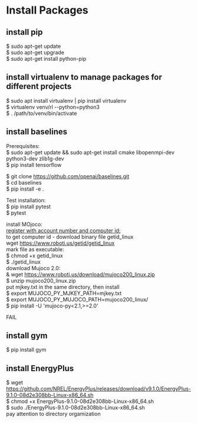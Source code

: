 # Install Packages  

## install pip
$ sudo apt-get update  
$ sudo apt-get upgrade  
$ sudo apt-get install python-pip  

## install virtualenv to manage packages for different projects  
$ sudo apt install virtualenv | pip install virtualenv    
$ virtualenv venv/rl --python=python3  
$ . /path/to/venv/bin/activate  

## install baselines  
Prerequisites:  
$ sudo apt-get update && sudo apt-get install cmake libopenmpi-dev python3-dev zlib1g-dev  
$ pip install tensorflow  

$ git clone https://github.com/openai/baselines.git  
$ cd baselines  
$ pip install -e .  

Test installation:  
$ pip install pytest  
$ pytest  

install MOjoco:  
[register with account number and computer id: ](https://www.roboti.us/license.html)  
to get computer id - download binary file getid_linux  
wget https://www.roboti.us/getid/getid_linux  
mark file as executable:  
$ chmod +x getid_linux  
$ ./getid_linux  
download Mujoco 2.0:  
& wget https://www.roboti.us/download/mujoco200_linux.zip  
$ unzip mujoco200_linux.zip  
put mjkey.txt in the same directory, then install  
$ export MUJOCO_PY_MJKEY_PATH=mjkey.txt  
$ export MUJOCO_PY_MUJOCO_PATH=mujoco200_linux/   
$ pip install -U 'mujoco-py<2.1,>=2.0'  

FAIL  

## install gym  
$ pip install gym  

## install EnergyPlus  
$ wget https://github.com/NREL/EnergyPlus/releases/download/v9.1.0/EnergyPlus-9.1.0-08d2e308bb-Linux-x86_64.sh  
$ chmod +x EnergyPlus-9.1.0-08d2e308bb-Linux-x86_64.sh  
$ sudo ./EnergyPlus-9.1.0-08d2e308bb-Linux-x86_64.sh  
pay attention to directory orgamization  

